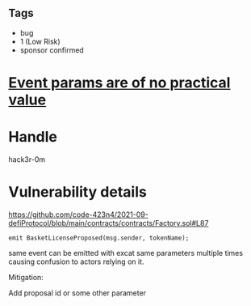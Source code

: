 ## Tags

- bug
- 1 (Low Risk)
- sponsor confirmed

# [Event params are of no practical value](https://github.com/code-423n4/2021-09-defiprotocol-findings/issues/163) 

# Handle

hack3r-0m


# Vulnerability details

https://github.com/code-423n4/2021-09-defiProtocol/blob/main/contracts/contracts/Factory.sol#L87

```
emit BasketLicenseProposed(msg.sender, tokenName);
```

same event can be emitted with excat same parameters multiple times causing confusion to actors relying on it.


Mitigation:

Add proposal id or some other parameter


